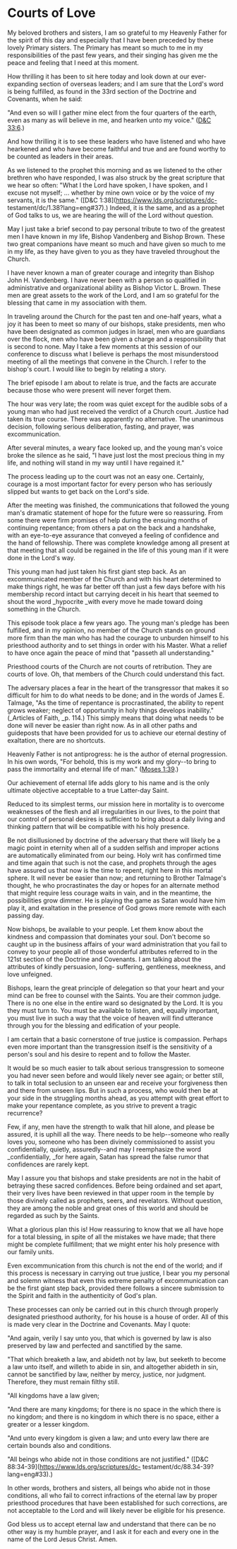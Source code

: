 # Courts of Love

My beloved brothers and sisters, I am so grateful to my Heavenly Father for
the spirit of this day and especially that I have been preceded by these
lovely Primary sisters. The Primary has meant so much to me in my
responsibilities of the past few years, and their singing has given me the
peace and feeling that I need at this moment.

How thrilling it has been to sit here today and look down at our ever-
expanding section of overseas leaders; and I am sure that the Lord's word is
being fulfilled, as found in the 33rd section of the Doctrine and Covenants,
when he said:

"And even so will I gather mine elect from the four quarters of the earth,
even as many as will believe in me, and hearken unto my voice." ([D&amp;C
33:6](https://www.lds.org/scriptures/dc-testament/dc/33.6?lang=eng#5).)

And how thrilling it is to see these leaders who have listened and who have
hearkened and who have become faithful and true and are found worthy to be
counted as leaders in their areas.

As we listened to the prophet this morning and as we listened to the other
brethren who have responded, I was also struck by the great scripture that we
hear so often: "What I the Lord have spoken, I have spoken, and I excuse not
myself; ... whether by mine own voice or by the voice of my servants, it is the
same." ([D&amp;C 1:38](https://www.lds.org/scriptures/dc-
testament/dc/1.38?lang=eng#37).) Indeed, it is the same, and as a prophet of
God talks to us, we are hearing the will of the Lord without question.

May I just take a brief second to pay personal tribute to two of the greatest
men I have known in my life, Bishop Vandenberg and Bishop Brown. These two
great companions have meant so much and have given so much to me in my life,
as they have given to you as they have traveled throughout the Church.

I have never known a man of greater courage and integrity than Bishop John H.
Vandenberg. I have never been with a person so qualified in administrative and
organizational ability as Bishop Victor L. Brown. These men are great assets
to the work of the Lord, and I am so grateful for the blessing that came in my
association with them.

In traveling around the Church for the past ten and one-half years, what a joy
it has been to meet so many of our bishops, stake presidents, men who have
been designated as common judges in Israel, men who are guardians over the
flock, men who have been given a charge and a responsibility that is second to
none. May I take a few moments at this session of our conference to discuss
what I believe is perhaps the most misunderstood meeting of all the meetings
that convene in the Church. I refer to the bishop's court. I would like to
begin by relating a story.

The brief episode I am about to relate is true, and the facts are accurate
because those who were present will never forget them.

The hour was very late; the room was quiet except for the audible sobs of a
young man who had just received the verdict of a Church court. Justice had
taken its true course. There was apparently no alternative. The unanimous
decision, following serious deliberation, fasting, and prayer, was
excommunication.

After several minutes, a weary face looked up, and the young man's voice broke
the silence as he said, "I have just lost the most precious thing in my life,
and nothing will stand in my way until I have regained it."

The process leading up to the court was not an easy one. Certainly, courage is
a most important factor for every person who has seriously slipped but wants
to get back on the Lord's side.

After the meeting was finished, the communications that followed the young
man's dramatic statement of hope for the future were so reassuring. From some
there were firm promises of help during the ensuing months of continuing
repentance; from others a pat on the back and a handshake, with an eye-to-eye
assurance that conveyed a feeling of confidence and the hand of fellowship.
There was complete knowledge among all present at that meeting that all could
be regained in the life of this young man if it were done in the Lord's way.

This young man had just taken his first giant step back. As an excommunicated
member of the Church and with his heart determined to make things right, he
was far better off than just a few days before with his membership record
intact but carrying deceit in his heart that seemed to shout the word
_hypocrite _with every move he made toward doing something in the Church.

This episode took place a few years ago. The young man's pledge has been
fulfilled, and in my opinion, no member of the Church stands on ground more
firm than the man who has had the courage to unburden himself to his
priesthood authority and to set things in order with his Master. What a relief
to have once again the peace of mind that "passeth all understanding."

Priesthood courts of the Church are not courts of retribution. They are courts
of love. Oh, that members of the Church could understand this fact.

The adversary places a fear in the heart of the transgressor that makes it so
difficult for him to do what needs to be done; and in the words of James E.
Talmage, "As the time of repentance is procrastinated, the ability to repent
grows weaker; neglect of opportunity in holy things develops inability."
(_Articles of Faith, _p. 114.) This simply means that doing what needs to be
done will never be easier than right now. As in all other paths and guideposts
that have been provided for us to achieve our eternal destiny of exaltation,
there are no shortcuts.

Heavenly Father is not antiprogress: he is the author of eternal progression.
In his own words, "For behold, this is my work and my glory--to bring to pass
the immortality and eternal life of man." ([Moses
1:39](https://www.lds.org/scriptures/pgp/moses/1.39?lang=eng#38).)

Our achievement of eternal life adds glory to his name and is the only
ultimate objective acceptable to a true Latter-day Saint.

Reduced to its simplest terms, our mission here in mortality is to overcome
weaknesses of the flesh and all irregularities in our lives, to the point that
our control of personal desires is sufficient to bring about a daily living
and thinking pattern that will be compatible with his holy presence.

Be not disillusioned by doctrine of the adversary that there will likely be a
magic point in eternity when all of a sudden selfish and improper actions are
automatically eliminated from our being. Holy writ has confirmed time and time
again that such is not the case, and prophets through the ages have assured us
that now is the time to repent, right here in this mortal sphere. It will
never be easier than now; and returning to Brother Talmage's thought, he who
procrastinates the day or hopes for an alternate method that might require
less courage waits in vain, and in the meantime, the possibilities grow
dimmer. He is playing the game as Satan would have him play it, and exaltation
in the presence of God grows more remote with each passing day.

Now bishops, be available to your people. Let them know about the kindness and
compassion that dominates your soul. Don't become so caught up in the business
affairs of your ward administration that you fail to convey to your people all
of those wonderful attributes referred to in the 121st section of the Doctrine
and Covenants. I am talking about the attributes of kindly persuasion, long-
suffering, gentleness, meekness, and love unfeigned.

Bishops, learn the great principle of delegation so that your heart and your
mind can be free to counsel with the Saints. You are their common judge. There
is no one else in the entire ward so designated by the Lord. It is you they
must turn to. You must be available to listen, and, equally important, you
must live in such a way that the voice of heaven will find utterance through
you for the blessing and edification of your people.

I am certain that a basic cornerstone of true justice is compassion. Perhaps
even more important than the transgression itself is the sensitivity of a
person's soul and his desire to repent and to follow the Master.

It would be so much easier to talk about serious transgression to someone you
had never seen before and would likely never see again; or better still, to
talk in total seclusion to an unseen ear and receive your forgiveness then and
there from unseen lips. But in such a process, who would then be at your side
in the struggling months ahead, as you attempt with great effort to make your
repentance complete, as you strive to prevent a tragic recurrence?

Few, if any, men have the strength to walk that hill alone, and please be
assured, it is uphill all the way. There needs to be help--someone who really
loves you, someone who has been divinely commissioned to assist you
confidentially, quietly, assuredly--and may I reemphasize the word
_confidentially, _for here again, Satan has spread the false rumor that
confidences are rarely kept.

May I assure you that bishops and stake presidents are not in the habit of
betraying these sacred confidences. Before being ordained and set apart, their
very lives have been reviewed in that upper room in the temple by those
divinely called as prophets, seers, and revelators. Without question, they are
among the noble and great ones of this world and should be regarded as such by
the Saints.

What a glorious plan this is! How reassuring to know that we all have hope for
a total blessing, in spite of all the mistakes we have made; that there might
be complete fulfillment; that we might enter his holy presence with our family
units.

Even excommunication from this church is not the end of the world; and if this
process is necessary in carrying out true justice, I bear you my personal and
solemn witness that even this extreme penalty of excommunication can be the
first giant step back, provided there follows a sincere submission to the
Spirit and faith in the authenticity of God's plan.

These processes can only be carried out in this church through properly
designated priesthood authority, for his house is a house of order. All of
this is made very clear in the Doctrine and Covenants. May I quote:

"And again, verily I say unto you, that which is governed by law is also
preserved by law and perfected and sanctified by the same.

"That which breaketh a law, and abideth not by law, but seeketh to become a
law unto itself, and willeth to abide in sin, and altogether abideth in sin,
cannot be sanctified by law, neither by mercy, justice, nor judgment.
Therefore, they must remain filthy still.

"All kingdoms have a law given;

"And there are many kingdoms; for there is no space in the which there is no
kingdom; and there is no kingdom in which there is no space, either a greater
or a lesser kingdom.

"And unto every kingdom is given a law; and unto every law there are certain
bounds also and conditions.

"All beings who abide not in those conditions are not justified." ([D&amp;C
88:34-39](https://www.lds.org/scriptures/dc-
testament/dc/88.34-39?lang=eng#33).)

In other words, brothers and sisters, all beings who abide not in those
conditions, all who fail to correct infractions of the eternal law by proper
priesthood procedures that have been established for such corrections, are not
acceptable to the Lord and will likely never be eligible for his presence.

God bless us to accept eternal law and understand that there can be no other
way is my humble prayer, and I ask it for each and every one in the name of
the Lord Jesus Christ. Amen.

